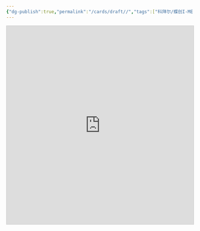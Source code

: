 ```yaml
---
{"dg-publish":true,"permalink":"/cards/draft//","tags":["科拜尔/蝶创I-MES/WMS"]}
---
```




<iframe class="airtable-embed" src="https://airtable.com/embed/apppgPVMZkfUzUtIt/shrIag7jT93NUXw2U?viewControls=on" frameborder="0" onmousewheel="" width="100%" height="533" style="background: transparent; border: 1px solid #ccc;"></iframe>

